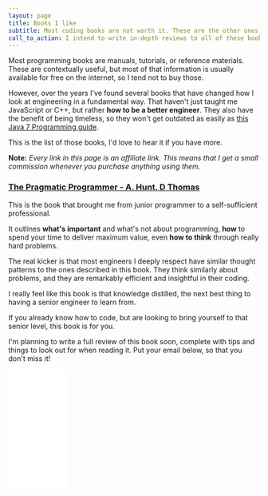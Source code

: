 ```yaml
---
layout: page
title: Books I like
subtitle: Most coding books are not worth it. These are the other ones.
call_to_action: I intend to write in-depth reviews to all of these books soon.<br> Get notified when that happens!
---
```

Most programming books are manuals, tutorials, or reference materials. These are contextually useful, but most of that information is usually available for free on the internet, so I tend not to buy those.

However, over the years I've found several books that have changed how I look at engineering in a fundamental way. That haven't just taught me JavaScript or C++, but rather **how to be a better engineer**. They also have the benefit of being timeless, so they won't get outdated as easily as <a href="https://amzn.to/32BnZO7">this Java 7 Programming guide</a>.

This is the list of those books, I'd love to hear it if you have more.

**Note:** _Every link in this page is an affiliate link. This means that I get a small commission whenever you purchase anything using them._

### [The Pragmatic Programmer - A. Hunt, D Thomas](https://amzn.to/2ZHcYJ0)

This is the book that brought me from junior programmer to a self-sufficient professional.

It outlines **what's important** and what's not about programming, **how** to spend your time to deliver maximum value, even **how to think** through really hard problems.

The real kicker is that most engineers I deeply respect have similar thought patterns to the ones described in this book. They think similarly about problems, and they are remarkably efficient and insightful in their coding.

I really feel like this book is that knowledge distilled, the next best thing to having a senior engineer to learn from.

If you already know how to code, but are looking to bring yourself to that senior level, this book is for you.

I'm planning to write a full review of this book soon, complete with tips and things to look out for when reading it. Put your email below, so that you don't miss it!

<iframe style="width:120px;height:240px;display:inline;" marginwidth="0" marginheight="0" scrolling="no" frameborder="0" src="//ws-na.amazon-adsystem.com/widgets/q?ServiceVersion=20070822&OneJS=1&Operation=GetAdHtml&MarketPlace=US&source=ac&ref=qf_sp_asin_til&ad_type=product_link&tracking_id=blorentestore-20&marketplace=amazon&region=US&placement=020161622X&asins=020161622X&linkId=037321828dfe8f2cb747f7c88c20df7c&show_border=false&link_opens_in_new_window=false&price_color=333333&title_color=0066c0&bg_color=ffffff"></iframe>